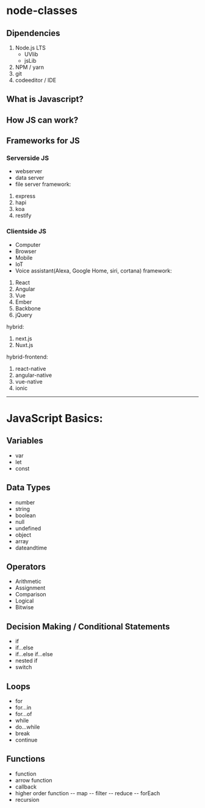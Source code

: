 # node-classes

## Dipendencies
 1. Node.js LTS
    - UVlib
    - jsLib
 2. NPM / yarn
 3. git
 4. codeeditor / IDE


## What is Javascript?
## How JS can work?
## Frameworks for JS
### Serverside JS
- webserver 
- data server
- file server
framework: 
1. express
2. hapi
3. koa
4. restify

### Clientside JS
- Computer
- Browser
- Mobile
- IoT
- Voice assistant(Alexa, Google Home, siri, cortana)
framework: 
1. React
2. Angular
3. Vue
4. Ember
5. Backbone
6. jQuery

hybrid:
1. next.js
2. Nuxt.js

hybrid-frontend:
1. react-native
2. angular-native
3. vue-native
4. ionic

---
# JavaScript Basics:
## Variables
- var
- let
- const
## Data Types
- number
- string
- boolean
- null
- undefined
- object
- array
- dateandtime
## Operators
- Arithmetic
- Assignment
- Comparison
- Logical
- Bitwise
## Decision Making / Conditional Statements
- if
- if...else
- if...else if...else
- nested if
- switch
## Loops
- for
- for...in
- for...of
- while
- do...while
- break
- continue
## Functions
- function
- arrow function
- callback
- higher order function
-- map
-- filter
-- reduce
-- forEach
- recursion

